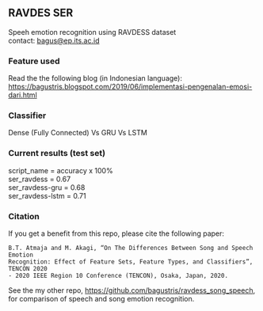## RAVDES SER  
Speeh emotion recognition using RAVDESS dataset  
contact: bagus@ep.its.ac.id

### Feature used
Read the the following blog (in Indonesian language): https://bagustris.blogspot.com/2019/06/implementasi-pengenalan-emosi-dari.html  

### Classifier
Dense (Fully Connected) Vs GRU Vs LSTM

### Current results  (test set)

script_name = accuracy x 100%  
ser_ravdess = 0.67  
ser_ravdess-gru = 0.68  
ser_ravdess-lstm = 0.71

### Citation
If you get a benefit from this repo, please cite the following paper:
```
B.T. Atmaja and M. Akagi, “On The Differences Between Song and Speech Emotion
Recognition: Effect of Feature Sets, Feature Types, and Classifiers”, TENCON 2020
- 2020 IEEE Region 10 Conference (TENCON), Osaka, Japan, 2020.
``` 


See the my other repo, https://github.com/bagustris/ravdess_song_speech,
for comparison of speech and song emotion recognition.
